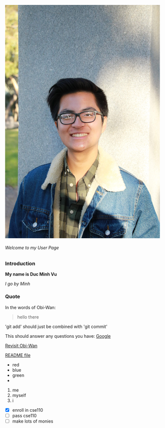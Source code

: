 ![Picture of me](Professional_Profile.jpg)
###### Welcome to my User Page
### Introduction
**My name is Duc Minh Vu**

*I go by Minh*

### Quote
In the words of Obi-Wan:
> hello there 

'git add' should just be combined with 'git commit'

This should answer any questions you have: [Google](http://google.com/)

[Revisit Obi-Wan](#quote)

[README file](README.md)
- red
- blue
- green
- 
1. me
2. myself
3. i
   
- [x] enroll in cse110
- [ ] pass cse110
- [ ] make lots of monies